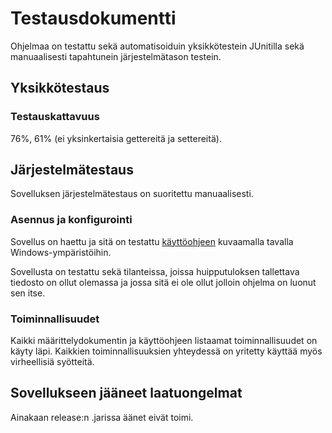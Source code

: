 # Testausdokumentti

Ohjelmaa on testattu sekä automatisoiduin yksikkötestein JUnitilla sekä manuaalisesti tapahtunein järjestelmätason testein.

## Yksikkötestaus

### Testauskattavuus
76%, 61% (ei yksinkertaisia gettereitä ja settereitä).

## Järjestelmätestaus

Sovelluksen järjestelmätestaus on suoritettu manuaalisesti.

### Asennus ja konfigurointi

Sovellus on haettu ja sitä on testattu [käyttöohjeen](https://github.com/magael/otm-harjoitustyo/blob/master/dokumentaatio/kayttoohje.md) kuvaamalla tavalla Windows-ympäristöihin.

Sovellusta on testattu sekä tilanteissa, joissa huipputuloksen tallettava tiedosto on ollut olemassa ja jossa sitä ei ole ollut jolloin ohjelma on luonut sen itse.

### Toiminnallisuudet
Kaikki määrittelydokumentin ja käyttöohjeen listaamat toiminnallisuudet on käyty läpi. Kaikkien toiminnallisuuksien yhteydessä on yritetty käyttää myös virheellisiä syötteitä.

## Sovellukseen jääneet laatuongelmat

Ainakaan release:n .jarissa äänet eivät toimi.
